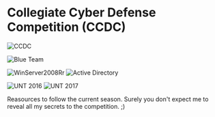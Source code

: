 # Collegiate Cyber Defense Competition (CCDC)

![CCDC](https://jacenrkohler.github.io/ccdc/CCDC_logo.png)

![Blue Team](https://img.shields.io/badge/Blue-Team-000000.svg?style=plastic&colorA=0000FF&?&colorB=5A5A5A&?style=plastic)

![WinServer2008Rr](https://img.shields.io/badge/OS-Win%20Server%202008%20R2-blue.svg?style=plastic) ![Active Directory](https://img.shields.io/badge/Service-Active%20Directory-00ABF3.svg?style=plastic)

![UNT 2016](https://img.shields.io/badge/Team-UNT%202016-00853E.svg?style=plastic) ![UNT 2017](https://img.shields.io/badge/Team-UNT%202017-00853E.svg?style=plastic)

Reasources to follow the current season.
Surely you don't expect me to reveal all my secrets to the competition. ;)
